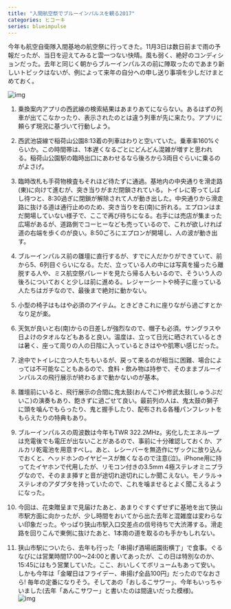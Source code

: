 ```yaml
---
title: "入間航空祭でブルーインパルスを観る2017"
categories: ヒコーキ
series: blueimpulse
---
```


今年も航空自衛隊入間基地の航空祭に行ってきた。11月3日は数日前まで雨の予報だったが、当日を迎えてみると雲一つない快晴。風も弱く、絶好のコンディションだった。去年と同じく朝からブルーインパルスの前に陣取ったのであまり新しいトピックはないが、例によって来年の自分への申し送り事項を少しだけまとめておく。

![img](img/20171105-001.jpg)

1. 乗換案内アプリの西武線の検索結果はあまりあてにならない。あるはずの列車が出てこなかったり、表示されたのとは違う列車が先に来たり。アプリに頼らず現況に基づいて行動しよう。

1. 西武池袋線で稲荷山公園8:13着の列車はわりと空いていた。乗車率160%ぐらいか。この時間帯は、1本遅くなるごとにどんどん混雑が増すと思われる。稲荷山公園駅の臨時出口にあわせるなら後ろから3両目ぐらいに乗るのがよさげ。

1. 臨時改札も手荷物検査もそれほど待たずに通過。基地内の中央通りを滑走路(東)に向けて進むが、突き当りがまだ閉鎖されている。トイレに寄ってしばし待つと、8:30過ぎに閉鎖が解除されて人が動き出した。中央通りから滑走路に抜ける道は通行止めのため、突き当りを右(南)に折れる。エプロンはまだ開場していない様子で、ここで再び待ちになる。右手には売店が集まった広場があるが、道路側でコーヒーなども売っているので、これが欲しければ道の右端を歩くのが良い。8:50ごろにエプロンが開場し、人の波が動き出す。

1. ブルーインパルス前の雛壇に直行するが、すでに人だかりができていて、前から5、6列目ぐらいになる。ただ、立っている人の中には写真を撮ったら離脱する人や、ミス航空祭パレードを見たら帰る人もいるので、そういう人の後ろについておくと少しは前に進める。レジャーシートや椅子に座っている人たちはガチなので、最後まで絶対に動かない。

1. 小型の椅子はもはや必須のアイテム。ときどきこれに座りながら過ごすとかなり足が楽。

1. 天気が良いと右(南)からの日差しが強烈なので、帽子も必須。サングラスや日よけのタオルなどもあると良い。温度は、立って日光に晒されているときは暑く、座って周りの人の日陰に入っているときはやや肌寒い感じだった。

1. 途中でトイレに立つ人たちもいるが、戻って来るのが相当に困難、場合によっては不可能なこともあるので、食料・飲み物は持参で、そのままブルーインパルスの飛行展示が終わるまで動かないのが基本。

1. 雛壇前にいると、飛行展示の合間に鬼太鼓(おんでこ)や修武太鼓(しゅうぶだいこ)の演奏もあり、飽きずに過ごせて良い。最前列の人は、鬼太鼓の獅子に頭を噛んでもらったり、鬼と握手したり、配布される各種パンフレットをもらえたりの特典もあり。

1. ブルーインパルスの周波数は今年もTWR 322.2MHz。劣化したエネループは充電後でも電圧が出ないことがあるので、事前に十分確認しておくか、アルカリ乾電池を用意すべし。あと、レシーバーを無造作にザックに放り込んでおくと、ヘッドホンのイヤピースが無くなるので注意(泣)。iPhone用に持ってたイヤホンで代用したが、リモコン付きの3.5mm 4極ステレオミニプラグなので、そのまま挿すと音が途切れ途切れにしか聞こえない。モノラル→ステレオのアダプタを持っていたので、これを噛ませるとよく聞こえるようになった。

1. 今回は、花束贈呈まで見届けたあと、あまりぐすぐずせずに基地を出て狭山市駅方面に向かったが、少し時間をおいてから出た去年と混雑度は変わらない印象だった。やっぱり狭山市駅入口交差点の信号待ちで大渋滞する。滑走路を回りこんで東側に抜けたあと、1本南の道を取るのも手かもしれない。

1. 狭山市駅についたら、去年も行った「串揚げ酒場祇園街横丁」で食事。ぐるなびには営業時間17:00～24:00と書いてあったが、この日は特別なのか、15:45にはもう営業していた。ここ、おいしくてボリュームもあって安い。しかも今年は「金曜日はフライデー、串揚げ全品100円」だったのでなおさら! 毎年の定番になりそう。そしてあの「おしるこサワー」、今年もいっちゃいました(去年「あんこサワー」と書いたのは間違いだった模様)。  
   ![img](img/20171105-002.jpg)
